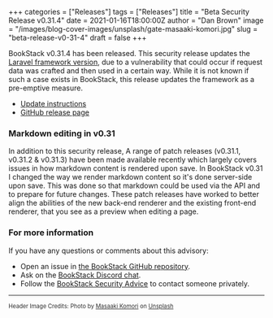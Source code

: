 +++
categories = ["Releases"]
tags = ["Releases"]
title = "Beta Security Release v0.31.4"
date = 2021-01-16T18:00:00Z
author = "Dan Brown"
image = "/images/blog-cover-images/unsplash/gate-masaaki-komori.jpg"
slug = "beta-release-v0-31-4"
draft = false
+++

BookStack v0.31.4 has been released. This security release updates the [Laravel framework version](https://blog.laravel.com/security-laravel-62012-7303-released), due to a vulnerability that could occur if request data was crafted and then used in a certain way. While it is not known if such a case exists in BookStack, this release updates the framework as a pre-emptive measure.

* [Update instructions](https://www.bookstackapp.com/docs/admin/updates)
* [GitHub release page](https://github.com/BookStackApp/BookStack/releases/tag/v0.31.4)

### Markdown editing in v0.31

In addition to this security release, A range of patch releases (v0.31.1, v0.31.2 & v0.31.3) have been made available recently
which largely covers issues in how markdown content is rendered upon save. In BookStack v0.31 I changed the way we render
markdown content so it's done server-side upon save. This was done so that markdown could be used via the API and to prepare for future changes. These patch releases have worked to better align the abilities of the new back-end renderer and the existing front-end renderer, that you see as a preview when editing a page.

### For more information

If you have any questions or comments about this advisory:
* Open an issue in [the BookStack GitHub repository](https://github.com/BookStackApp/BookStack/issues).
* Ask on the [BookStack Discord chat](https://discord.gg/ztkBqR2).
* Follow the [BookStack Security Advice](https://github.com/BookStackApp/BookStack#-security) to contact someone privately.

----

<span style="font-size: 0.8em;opacity:0.9;">Header Image Credits: <span>Photo by <a href="https://unsplash.com/@gaspanik?utm_source=unsplash&amp;utm_medium=referral&amp;utm_content=creditCopyText">Masaaki Komori</a> on <a href="https://unsplash.com/s/photos/gate?utm_source=unsplash&amp;utm_medium=referral&amp;utm_content=creditCopyText">Unsplash</a></span></span>
